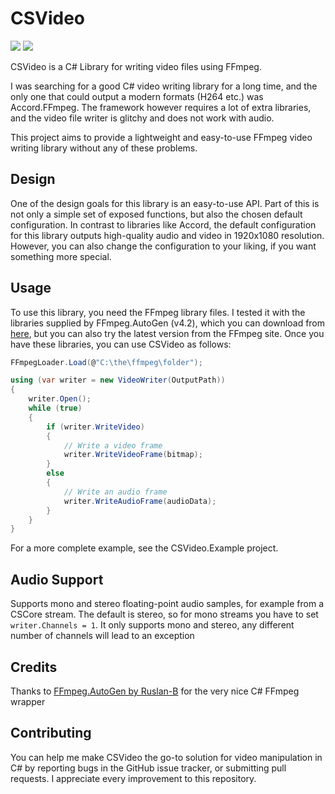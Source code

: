 # CSVideo
[![](https://img.shields.io/nuget/v/CSVideo)](https://www.nuget.org/packages/CSVideo) ![](https://img.shields.io/github/license/Twometer/CSVideo)

CSVideo is a C# Library for writing video files using FFmpeg.

I was searching for a good C# video writing library for a long time, and the only one
that could output a modern formats (H264 etc.) was Accord.FFmpeg. The framework however
requires a lot of extra libraries, and the video file writer is glitchy and does not work with audio.

This project aims to provide a lightweight and easy-to-use FFmpeg video writing library without
any of these problems.

## Design
One of the design goals for this library is an easy-to-use API. Part of this is not only a simple set of
exposed functions, but also the chosen default configuration. In contrast to libraries like Accord, the
default configuration for this library outputs high-quality audio and video in 1920x1080 resolution. However,
you can also change the configuration to your liking, if you want something more special.

## Usage
To use this library, you need the FFmpeg library files. I tested it with the libraries supplied by FFmpeg.AutoGen (v4.2),
which you can download from [here](https://github.com/Ruslan-B/FFmpeg.AutoGen/tree/master/FFmpeg/bin/x64), but you can
also try the latest version from the FFmpeg site. Once you have these libraries, you can use CSVideo as follows:

```csharp
FFmpegLoader.Load(@"C:\the\ffmpeg\folder");

using (var writer = new VideoWriter(OutputPath))
{
	writer.Open();
	while (true)
	{
		if (writer.WriteVideo)
		{
			// Write a video frame
			writer.WriteVideoFrame(bitmap);
		}
		else
		{
			// Write an audio frame
			writer.WriteAudioFrame(audioData);
		}
	}
}
```

For a more complete example, see the CSVideo.Example project.

## Audio Support
Supports mono and stereo floating-point audio samples, for example from a CSCore stream. The default is stereo, so
for mono streams you have to set `writer.Channels = 1`. It only supports mono and stereo, any different number of
channels will lead to an exception

## Credits
Thanks to [FFmpeg.AutoGen by Ruslan-B](https://github.com/Ruslan-B/FFmpeg.AutoGen) for the very nice C# FFmpeg wrapper

## Contributing
You can help me make CSVideo the go-to solution for video manipulation in C# by reporting bugs
in the GitHub issue tracker, or submitting pull requests. I appreciate every improvement to this repository.